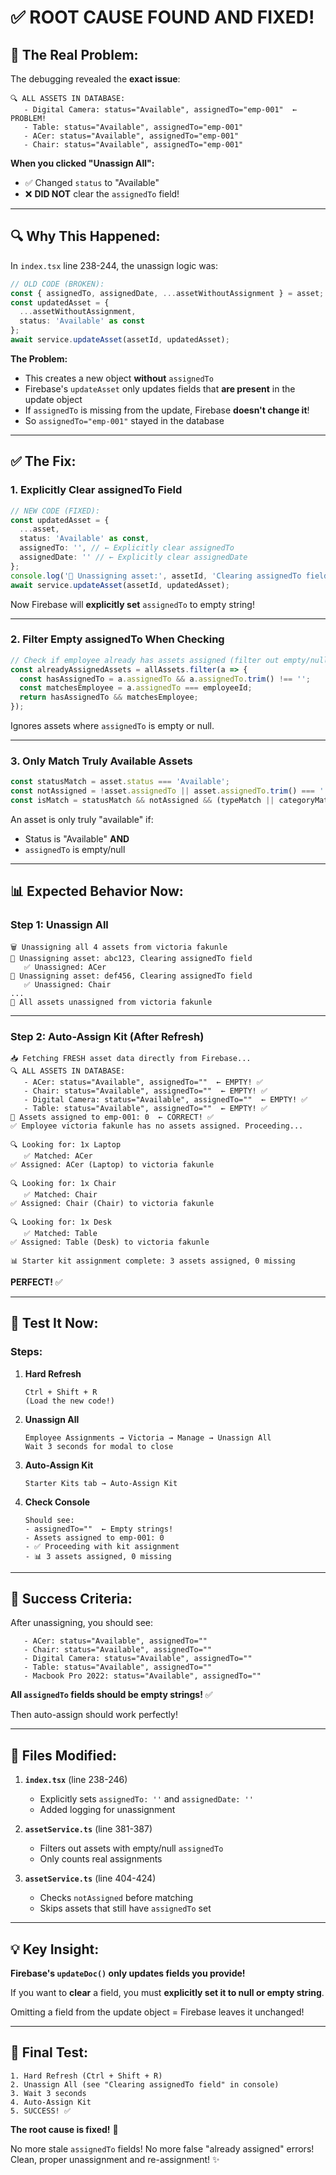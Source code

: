 # ✅ ROOT CAUSE FOUND AND FIXED!

## 🎯 **The Real Problem:**

The debugging revealed the **exact issue**:

```
🔍 ALL ASSETS IN DATABASE:
   - Digital Camera: status="Available", assignedTo="emp-001"  ← PROBLEM!
   - Table: status="Available", assignedTo="emp-001"
   - ACer: status="Available", assignedTo="emp-001"
   - Chair: status="Available", assignedTo="emp-001"
```

**When you clicked "Unassign All":**
- ✅ Changed `status` to "Available"
- ❌ **DID NOT** clear the `assignedTo` field!

---

## 🔍 **Why This Happened:**

In `index.tsx` line 238-244, the unassign logic was:

```typescript
// OLD CODE (BROKEN):
const { assignedTo, assignedDate, ...assetWithoutAssignment } = asset;
const updatedAsset = {
  ...assetWithoutAssignment,
  status: 'Available' as const
};
await service.updateAsset(assetId, updatedAsset);
```

**The Problem:**
- This creates a new object **without** `assignedTo`
- Firebase's `updateAsset` only updates fields that **are present** in the update object
- If `assignedTo` is missing from the update, Firebase **doesn't change it**!
- So `assignedTo="emp-001"` stayed in the database

---

## ✅ **The Fix:**

### **1. Explicitly Clear assignedTo Field**

```typescript
// NEW CODE (FIXED):
const updatedAsset = {
  ...asset,
  status: 'Available' as const,
  assignedTo: '', // ← Explicitly clear assignedTo
  assignedDate: '' // ← Explicitly clear assignedDate
};
console.log('🔄 Unassigning asset:', assetId, 'Clearing assignedTo field');
await service.updateAsset(assetId, updatedAsset);
```

Now Firebase will **explicitly set** `assignedTo` to empty string!

---

### **2. Filter Empty assignedTo When Checking**

```typescript
// Check if employee already has assets assigned (filter out empty/null assignedTo)
const alreadyAssignedAssets = allAssets.filter(a => {
  const hasAssignedTo = a.assignedTo && a.assignedTo.trim() !== '';
  const matchesEmployee = a.assignedTo === employeeId;
  return hasAssignedTo && matchesEmployee;
});
```

Ignores assets where `assignedTo` is empty or null.

---

### **3. Only Match Truly Available Assets**

```typescript
const statusMatch = asset.status === 'Available';
const notAssigned = !asset.assignedTo || asset.assignedTo.trim() === ''; // ← NEW
const isMatch = statusMatch && notAssigned && (typeMatch || categoryMatch);
```

An asset is only truly "available" if:
- Status is "Available" **AND**
- `assignedTo` is empty/null

---

## 📊 **Expected Behavior Now:**

### **Step 1: Unassign All**
```
🗑️ Unassigning all 4 assets from victoria fakunle
🔄 Unassigning asset: abc123, Clearing assignedTo field
   ✅ Unassigned: ACer
🔄 Unassigning asset: def456, Clearing assignedTo field
   ✅ Unassigned: Chair
...
🎉 All assets unassigned from victoria fakunle
```

---

### **Step 2: Auto-Assign Kit (After Refresh)**
```
📥 Fetching FRESH asset data directly from Firebase...
🔍 ALL ASSETS IN DATABASE:
   - ACer: status="Available", assignedTo=""  ← EMPTY! ✅
   - Chair: status="Available", assignedTo=""  ← EMPTY! ✅
   - Digital Camera: status="Available", assignedTo=""  ← EMPTY! ✅
   - Table: status="Available", assignedTo=""  ← EMPTY! ✅
🔎 Assets assigned to emp-001: 0  ← CORRECT! ✅
✅ Employee victoria fakunle has no assets assigned. Proceeding...

🔍 Looking for: 1x Laptop
   ✅ Matched: ACer
✅ Assigned: ACer (Laptop) to victoria fakunle

🔍 Looking for: 1x Chair
   ✅ Matched: Chair
✅ Assigned: Chair (Chair) to victoria fakunle

🔍 Looking for: 1x Desk
   ✅ Matched: Table
✅ Assigned: Table (Desk) to victoria fakunle

📊 Starter kit assignment complete: 3 assets assigned, 0 missing
```

**PERFECT!** ✅

---

## 🎯 **Test It Now:**

### **Steps:**

1. **Hard Refresh**
   ```
   Ctrl + Shift + R
   (Load the new code!)
   ```

2. **Unassign All**
   ```
   Employee Assignments → Victoria → Manage → Unassign All
   Wait 3 seconds for modal to close
   ```

3. **Auto-Assign Kit**
   ```
   Starter Kits tab → Auto-Assign Kit
   ```

4. **Check Console**
   ```
   Should see:
   - assignedTo=""  ← Empty strings!
   - Assets assigned to emp-001: 0
   - ✅ Proceeding with kit assignment
   - 📊 3 assets assigned, 0 missing
   ```

---

## 🎉 **Success Criteria:**

After unassigning, you should see:
```
   - ACer: status="Available", assignedTo=""
   - Chair: status="Available", assignedTo=""
   - Digital Camera: status="Available", assignedTo=""
   - Table: status="Available", assignedTo=""
   - Macbook Pro 2022: status="Available", assignedTo=""
```

**All `assignedTo` fields should be empty strings!** ✅

Then auto-assign should work perfectly!

---

## 📁 **Files Modified:**

1. **`index.tsx`** (line 238-246)
   - Explicitly sets `assignedTo: ''` and `assignedDate: ''`
   - Added logging for unassignment

2. **`assetService.ts`** (line 381-387)
   - Filters out assets with empty/null `assignedTo`
   - Only counts real assignments

3. **`assetService.ts`** (line 404-424)
   - Checks `notAssigned` before matching
   - Skips assets that still have `assignedTo` set

---

## 💡 **Key Insight:**

**Firebase's `updateDoc()` only updates fields you provide!**

If you want to **clear** a field, you must **explicitly set it to null or empty string**.

Omitting a field from the update object = Firebase leaves it unchanged!

---

## 🚀 **Final Test:**

```
1. Hard Refresh (Ctrl + Shift + R)
2. Unassign All (see "Clearing assignedTo field" in console)
3. Wait 3 seconds
4. Auto-Assign Kit
5. SUCCESS! ✅
```

**The root cause is fixed!** 🎊

No more stale `assignedTo` fields!
No more false "already assigned" errors!
Clean, proper unassignment and re-assignment! ✨


